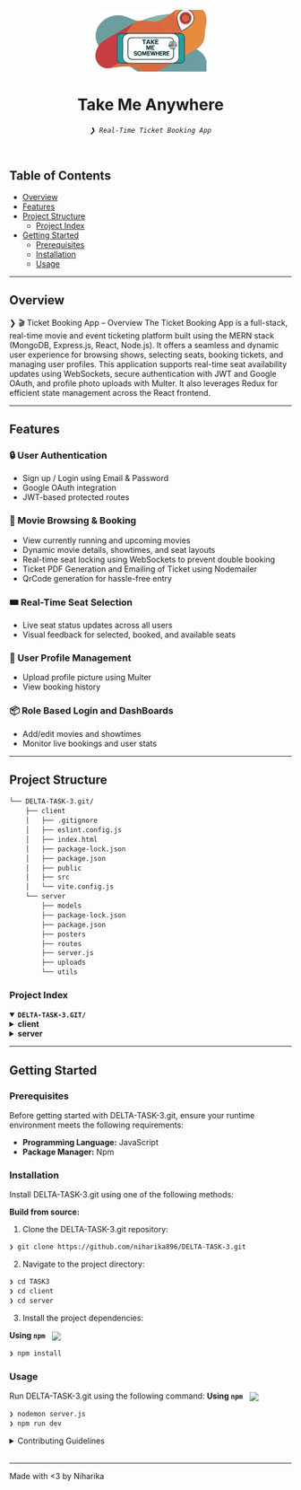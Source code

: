 <p align="center">
  <img src="https://github.com/niharika896/DELTA-TASK-3/blob/main/client/src/assets/logo-bg.png" alt="Take Me Anywhere Logo" width="200"/>
</p>

<h1 align="center">Take Me Anywhere</h1>

<p align="center">
  <em><code>❯ Real-Time Ticket Booking App</code></em>
</p>

<br/>

##  Table of Contents

- [ Overview](#overview)
- [ Features](#features)
- [ Project Structure](#project-structure)
  - [ Project Index](#project-index)
- [ Getting Started](#getting-started)
  - [ Prerequisites](#prerequisites)
  - [ Installation](#installation)
  - [ Usage](#usage)
---

##  Overview

❯ 🎬 Ticket Booking App – Overview
The Ticket Booking App is a full-stack, real-time movie and event ticketing platform built using the MERN stack (MongoDB, Express.js, React, Node.js). It offers a seamless and dynamic user experience for browsing shows, selecting seats, booking tickets, and managing user profiles.
This application supports real-time seat availability updates using WebSockets, secure authentication with JWT and Google OAuth, and profile photo uploads with Multer. It also leverages Redux for efficient state management across the React frontend.

---

## Features

### 🔒 User Authentication
- Sign up / Login using Email & Password  
- Google OAuth integration  
- JWT-based protected routes  

### 🎥 Movie Browsing & Booking
- View currently running and upcoming movies  
- Dynamic movie details, showtimes, and seat layouts  
- Real-time seat locking using WebSockets to prevent double booking
- Ticket PDF Generation and Emailing of Ticket using Nodemailer
- QrCode generation for hassle-free entry

### 🎟️ Real-Time Seat Selection
- Live seat status updates across all users  
- Visual feedback for selected, booked, and available seats  

### 👤 User Profile Management
- Upload profile picture using Multer  
- View booking history  

### 📦 Role Based Login and DashBoards
- Add/edit movies and showtimes  
- Monitor live bookings and user stats  


---

##  Project Structure

```sh
└── DELTA-TASK-3.git/
    ├── client
    │   ├── .gitignore
    │   ├── eslint.config.js
    │   ├── index.html
    │   ├── package-lock.json
    │   ├── package.json
    │   ├── public
    │   ├── src
    │   └── vite.config.js
    └── server
        ├── models
        ├── package-lock.json
        ├── package.json
        ├── posters
        ├── routes
        ├── server.js
        ├── uploads
        └── utils
```


###  Project Index
<details open>
	<summary><b><code>DELTA-TASK-3.GIT/</code></b></summary>
	<details>
		<summary><b>client</b></summary>
		<blockquote>
			<table>
				<tr>
					<td><b><a href='https://github.com/niharika896/DELTA-TASK-3/blob/main/client/package-lock.json'>package-lock.json</a></b></td>
					<td><code>❯ Auto-generated lockfile for managing installed NPM dependencies</code></td>
				</tr>
				<tr>
					<td><b><a href='https://github.com/niharika896/DELTA-TASK-3/blob/main/client/vite.config.js'>vite.config.js</a></b></td>
					<td><code>❯ Vite configuration for frontend bundling</code></td>
				</tr>
				<tr>
					<td><b><a href='https://github.com/niharika896/DELTA-TASK-3/blob/main/client/package.json'>package.json</a></b></td>
					<td><code>❯ Declares client-side dependencies and scripts</code></td>
				</tr>
				<tr>
					<td><b><a href='https://github.com/niharika896/DELTA-TASK-3/blob/main/client/index.html'>index.html</a></b></td>
					<td><code>❯ HTML entry point rendered by React</code></td>
				</tr>
				<tr>
					<td><b><a href='https://github.com/niharika896/DELTA-TASK-3/blob/main/client/eslint.config.js'>eslint.config.js</a></b></td>
					<td><code>❯ ESLint configuration for code linting</code></td>
				</tr>
			</table>
			<details>
				<summary><b>src</b></summary>
				<blockquote>
					<table>
						<tr>
							<td><b><a href='https://github.com/niharika896/DELTA-TASK-3/blob/main/client/src/api.js'>api.js</a></b></td>
							<td><code>❯ Axios instance for API requests</code></td>
						</tr>
						<tr>
							<td><b><a href='https://github.com/niharika896/DELTA-TASK-3/blob/main/client/src/main.jsx'>main.jsx</a></b></td>
							<td><code>❯ Root React render file</code></td>
						</tr>
						<tr>
							<td><b><a href='https://github.com/niharika896/DELTA-TASK-3/blob/main/client/src/TypeRouter.jsx'>TypeRouter.jsx</a></b></td>
							<td><code>❯ Component-based router for user/vendor roles</code></td>
						</tr>
					</table>
					<details>
						<summary><b>features</b></summary>
						<blockquote>
							<table>
								<tr>
									<td><b><a href='https://github.com/niharika896/DELTA-TASK-3/blob/main/client/src/features/vendorId.js'>vendorId.js</a></b></td>
									<td><code>❯ Redux slice for vendor ID state</code></td>
								</tr>
								<tr>
									<td><b><a href='https://github.com/niharika896/DELTA-TASK-3/blob/main/client/src/features/Image.js'>Image.js</a></b></td>
									<td><code>❯ Redux slice for managing profile image upload state</code></td>
								</tr>
								<tr>
									<td><b><a href='https://github.com/niharika896/DELTA-TASK-3/blob/main/client/src/features/Email.js'>Email.js</a></b></td>
									<td><code>❯ Redux slice for storing user email</code></td>
								</tr>
								<tr>
									<td><b><a href='https://github.com/niharika896/DELTA-TASK-3/blob/main/client/src/features/NavigateTo.js'>NavigateTo.js</a></b></td>
									<td><code>❯ Utility function or hook to navigate between pages</code></td>
								</tr>
								<tr>
									<td><b><a href='https://github.com/niharika896/DELTA-TASK-3/blob/main/client/src/features/City.js'>City.js</a></b></td>
									<td><code>❯ Redux slice for managing selected city state</code></td>
								</tr>
								<tr>
									<td><b><a href='https://github.com/niharika896/DELTA-TASK-3/blob/main/client/src/features/Wallet.js'>Wallet.js</a></b></td>
									<td><code>❯ Redux slice for tracking wallet balance or transactions</code></td>
								</tr>
								<tr>
									<td><b><a href='https://github.com/niharika896/DELTA-TASK-3/blob/main/client/src/features/isCityChosen.js'>isCityChosen.js</a></b></td>
									<td><code>❯ Redux state to check if a city has been selected</code></td>
								</tr>
								<tr>
									<td><b><a href='https://github.com/niharika896/DELTA-TASK-3/blob/main/client/src/features/isLoggedIn.js'>isLoggedIn.js</a></b></td>
									<td><code>❯ Redux state to manage user login status</code></td>
								</tr>
								<tr>
									<td><b><a href='https://github.com/niharika896/DELTA-TASK-3/blob/main/client/src/features/Name.js'>Name.js</a></b></td>
									<td><code>❯ Redux slice for storing user display name</code></td>
								</tr>
								<tr>
									<td><b><a href='https://github.com/niharika896/DELTA-TASK-3/blob/main/client/src/features/ProfileType.js'>ProfileType.js</a></b></td>
									<td><code>❯ Redux slice for differentiating between user and vendor</code></td>
								</tr>
							</table>
						</blockquote>
					</details>
					<details>
						<summary><b>Admin</b></summary>
						<blockquote>
							<table>
								<tr>
									<td><b><a href='https://github.com/niharika896/DELTA-TASK-3/blob/main/client/src/Admin/AdminHP.jsx'>AdminHP.jsx</a></b></td>
									<td><code>❯ Admin home page with dashboard and navigation</code></td>
								</tr>
								<tr>
									<td><b><a href='https://github.com/niharika896/DELTA-TASK-3/blob/main/client/src/Admin/Audit.jsx'>Audit.jsx</a></b></td>
									<td><code>❯ View and manage system audit logs and activity</code></td>
								</tr>
								<tr>
									<td><b><a href='https://github.com/niharika896/DELTA-TASK-3/blob/main/client/src/Admin/EditEvent.jsx'>EditEvent.jsx</a></b></td>
									<td><code>❯ Interface for editing movie/event details</code></td>
								</tr>
								<tr>
									<td><b><a href='https://github.com/niharika896/DELTA-TASK-3/blob/main/client/src/Admin/Vendors.jsx'>Vendors.jsx</a></b></td>
									<td><code>❯ Manage and verify event/movie vendors</code></td>
								</tr>
							</table>
							<details>
								<summary><b>components</b></summary>
								<blockquote>
									<table>
										<tr>
											<td><b><a href='https://github.com/niharika896/DELTA-TASK-3/blob/main/client/src/Admin/components/NavbarA.jsx'>NavbarA.jsx</a></b></td>
											<td><code>❯ Navigation bar for admin dashboard</code></td>
										</tr>
									</table>
								</blockquote>
							</details>
						</blockquote>
					</details>
					<details>
						<summary><b>components</b></summary>
						<blockquote>
							<table>
								<tr>
									<td><b><a href='https://github.com/niharika896/DELTA-TASK-3/blob/main/client/src/components/Carousel.jsx'>Carousel.jsx</a></b></td>
									<td><code>❯ Sliding banner for highlighting featured movies/events</code></td>
								</tr>
								<tr>
									<td><b><a href='https://github.com/niharika896/DELTA-TASK-3/blob/main/client/src/components/Navbar.jsx'>Navbar.jsx</a></b></td>
									<td><code>❯ Top navigation bar for user access and routing</code></td>
								</tr>
								<tr>
									<td><b><a href='https://github.com/niharika896/DELTA-TASK-3/blob/main/client/src/components/GoogleLogin.jsx'>GoogleLogin.jsx</a></b></td>
									<td><code>❯ Google OAuth login component</code></td>
								</tr>
								<tr>
									<td><b><a href='https://github.com/niharika896/DELTA-TASK-3/blob/main/client/src/components/Chatbot.jsx'>Chatbot.jsx</a></b></td>
									<td><code>❯ Interactive chatbot interface for user queries</code></td>
								</tr>
								<tr>
									<td><b><a href='https://github.com/niharika896/DELTA-TASK-3/blob/main/client/src/components/SideBar.jsx'>SideBar.jsx</a></b></td>
									<td><code>❯ Sidebar navigation for additional options/menus</code></td>
								</tr>
								<tr>
									<td><b><a href='https://github.com/niharika896/DELTA-TASK-3/blob/main/client/src/components/EventsPosters.jsx'>EventsPosters.jsx</a></b></td>
									<td><code>❯ Component to display event posters</code></td>
								</tr>
								<tr>
									<td><b><a href='https://github.com/niharika896/DELTA-TASK-3/blob/main/client/src/components/Chatbot.css'>Chatbot.css</a></b></td>
									<td><code>❯ Styling for chatbot interface</code></td>
								</tr>
								<tr>
									<td><b><a href='https://github.com/niharika896/DELTA-TASK-3/blob/main/client/src/components/UsernameLogin.jsx'>UsernameLogin.jsx</a></b></td>
									<td><code>❯ Username/password login form</code></td>
								</tr>
								<tr>
									<td><b><a href='https://github.com/niharika896/DELTA-TASK-3/blob/main/client/src/components/carousel.css'>carousel.css</a></b></td>
									<td><code>❯ Stylesheet for Carousel component</code></td>
								</tr>
								<tr>
									<td><b><a href='https://github.com/niharika896/DELTA-TASK-3/blob/main/client/src/components/MoviesPosters.jsx'>MoviesPosters.jsx</a></b></td>
									<td><code>❯ Component to display currently running movie posters</code></td>
								</tr>
							</table>
						</blockquote>
					</details>
					<details>
						<summary><b>redux</b></summary>
						<blockquote>
							<table>
								<tr>
									<td><b><a href='https://github.com/niharika896/DELTA-TASK-3/blob/main/client/src/redux/store-persist.js'>store-persist.js</a></b></td>
									<td><code>❯ Redux store configuration with persistence using localStorage</code></td>
								</tr>
							</table>
						</blockquote>
					</details>
					<details>
						<summary><b>Vendor</b></summary>
						<blockquote>
							<table>
								<tr>
									<td><b><a href='https://github.com/niharika896/DELTA-TASK-3/blob/main/client/src/Vendor/HomePage.jsx'>HomePage.jsx</a></b></td>
									<td><code>❯ Vendor dashboard displaying all key event info</code></td>
								</tr>
								<tr>
									<td><b><a href='https://github.com/niharika896/DELTA-TASK-3/blob/main/client/src/Vendor/CreateEvent.jsx'>CreateEvent.jsx</a></b></td>
									<td><code>❯ Interface for vendors to create and submit new events</code></td>
								</tr>
								<tr>
									<td><b><a href='https://github.com/niharika896/DELTA-TASK-3/blob/main/client/src/Vendor/VendorDetails.jsx'>VendorDetails.jsx</a></b></td>
									<td><code>❯ Displays the vendor's profile and registered info</code></td>
								</tr>
								<tr>
									<td><b><a href='https://github.com/niharika896/DELTA-TASK-3/blob/main/client/src/Vendor/WaitPage.jsx'>WaitPage.jsx</a></b></td>
									<td><code>❯ Shown while vendor approval is pending</code></td>
								</tr>
								<tr>
									<td><b><a href='https://github.com/niharika896/DELTA-TASK-3/blob/main/client/src/Vendor/DeclinedPage.jsx'>DeclinedPage.jsx</a></b></td>
									<td><code>❯ Shown when vendor request is declined</code></td>
								</tr>
							</table>
							<details>
								<summary><b>components</b></summary>
								<blockquote>
									<table>
										<tr>
											<td><b><a href='https://github.com/niharika896/DELTA-TASK-3/blob/main/client/src/Vendor/components/Navbar.jsx'>Navbar.jsx</a></b></td>
											<td><code>❯ Top navigation bar specific to vendor pages</code></td>
										</tr>
									</table>
								</blockquote>
							</details>
						</blockquote>
					</details>
					<details>
						<summary><b>User</b></summary>
						<blockquote>
							<table>
								<tr>
									<td><b><a href='https://github.com/niharika896/DELTA-TASK-3/blob/main/client/src/User/UserRouter.jsx'>UserRouter.jsx</a></b></td>
									<td><code>❯ Routing configuration for user-side pages</code></td>
								</tr>
								<tr>
									<td><b><a href='https://github.com/niharika896/DELTA-TASK-3/blob/main/client/src/User/index.css'>index.css</a></b></td>
									<td><code>❯ Global styles for user module</code></td>
								</tr>
								<tr>
									<td><b><a href='https://github.com/niharika896/DELTA-TASK-3/blob/main/client/src/User/HomePage.css'>HomePage.css</a></b></td>
									<td><code>❯ Styling for user homepage layout</code></td>
								</tr>
								<tr>
									<td><b><a href='https://github.com/niharika896/DELTA-TASK-3/blob/main/client/src/User/Success.jsx'>Success.jsx</a></b></td>
									<td><code>❯ Booking/payment success confirmation screen</code></td>
								</tr>
								<tr>
									<td><b><a href='https://github.com/niharika896/DELTA-TASK-3/blob/main/client/src/User/Failure.jsx'>Failure.jsx</a></b></td>
									<td><code>❯ Error screen for failed bookings or payments</code></td>
								</tr>
								<tr>
									<td><b><a href='https://github.com/niharika896/DELTA-TASK-3/blob/main/client/src/User/HomePage.jsx'>HomePage.jsx</a></b></td>
									<td><code>❯ Main landing page for users with movie/event highlights</code></td>
								</tr>
								<tr>
									<td><b><a href='https://github.com/niharika896/DELTA-TASK-3/blob/main/client/src/User/Movies.jsx'>Movies.jsx</a></b></td>
									<td><code>❯ Displays available movies for booking</code></td>
								</tr>
								<tr>
									<td><b><a href='https://github.com/niharika896/DELTA-TASK-3/blob/main/client/src/User/SeatSelection.jsx'>SeatSelection.jsx</a></b></td>
									<td><code>❯ Interactive UI for selecting movie seats</code></td>
								</tr>
								<tr>
									<td><b><a href='https://github.com/niharika896/DELTA-TASK-3/blob/main/client/src/User/PastBookings.jsx'>PastBookings.jsx</a></b></td>
									<td><code>❯ Lists user's previously booked events/movies</code></td>
								</tr>
								<tr>
									<td><b><a href='https://github.com/niharika896/DELTA-TASK-3/blob/main/client/src/User/Events.jsx'>Events.jsx</a></b></td>
									<td><code>❯ Displays available public events to users</code></td>
								</tr>
								<tr>
									<td><b><a href='https://github.com/niharika896/DELTA-TASK-3/blob/main/client/src/User/UserDetails.jsx'>UserDetails.jsx</a></b></td>
									<td><code>❯ Displays and allows update of user details</code></td>
								</tr>
								<tr>
									<td><b><a href='https://github.com/niharika896/DELTA-TASK-3/blob/main/client/src/User/ConfirmBooking.jsx'>ConfirmBooking.jsx</a></b></td>
									<td><code>❯ Final confirmation step before placing booking</code></td>
								</tr>
								<tr>
									<td><b><a href='https://github.com/niharika896/DELTA-TASK-3/blob/main/client/src/User/UserDetailsUsername.jsx'>UserDetailsUsername.jsx</a></b></td>
									<td><code>❯ Component for fetching details using username</code></td>
								</tr>
							</table>
						</blockquote>
					</details>
				</blockquote>
			</details>
		</blockquote>
	</details>
	<details>
		<summary><b>server</b></summary>
		<blockquote>
			<table>
				<tr>
					<td><b><a href='https://github.com/niharika896/DELTA-TASK-3/blob/main/server/package-lock.json'>package-lock.json</a></b></td>
					<td><code>❯ Auto-generated lockfile for backend dependencies</code></td>
				</tr>
				<tr>
					<td><b><a href='https://github.com/niharika896/DELTA-TASK-3/blob/main/server/package.json'>package.json</a></b></td>
					<td><code>❯ Backend project metadata and dependencies setup</code></td>
				</tr>
				<tr>
					<td><b><a href='https://github.com/niharika896/DELTA-TASK-3/blob/main/server/server.js'>server.js</a></b></td>
					<td><code>❯ Express app entrypoint; configures middleware, routes, and database connection</code></td>
				</tr>
			</table>
			<details>
				<summary><b>posters</b></summary>
				<blockquote>
					<table>
						<tr>
							<td><b><a href='https://github.com/niharika896/DELTA-TASK-3/blob/main/server/posters/kkc.avif'>kkc.avif</a></b></td>
							<td><code>❯ Static movie poster image for frontend display</code></td>
						</tr>
						<tr>
							<td><b><a href='https://github.com/niharika896/DELTA-TASK-3/blob/main/server/posters/mpbmv.avif'>mpbmv.avif</a></b></td>
							<td><code>❯ Static event poster image for frontend display</code></td>
						</tr>
					</table>
				</blockquote>
			</details>
			<details>
				<summary><b>uploads</b></summary>
				<blockquote>
					<table>
						<tr>
							<td><b><a href='https://github.com/niharika896/DELTA-TASK-3/blob/main/server/uploads/356e3cc7832b5b7a41e1bb2152263b2b'>356e3cc7832b5b7a41e1bb2152263b2b</a></b></td>
							<td><code>❯ Profile picture or booking-related uploaded file</code></td>
						</tr>
					</table>
				</blockquote>
			</details>
			<details>
				<summary><b>models</b></summary>
				<blockquote>
					<table>
						<tr>
							<td><b><a href='https://github.com/niharika896/DELTA-TASK-3/blob/main/server/models/UsernameUserModel.js'>UsernameUserModel.js</a></b></td>
							<td><code>❯ Mongoose schema for users registered with username/password</code></td>
						</tr>
						<tr>
							<td><b><a href='https://github.com/niharika896/DELTA-TASK-3/blob/main/server/models/MovieposterModel.js'>MovieposterModel.js</a></b></td>
							<td><code>❯ Schema for storing movie poster metadata</code></td>
						</tr>
						<tr>
							<td><b><a href='https://github.com/niharika896/DELTA-TASK-3/blob/main/server/models/dbConnectionEventsTimings.js'>dbConnectionEventsTimings.js</a></b></td>
							<td><code>❯ Mongoose model for event timings data</code></td>
						</tr>
						<tr>
							<td><b><a href='https://github.com/niharika896/DELTA-TASK-3/blob/main/server/models/dbConnectionPosters.js'>dbConnectionPosters.js</a></b></td>
							<td><code>❯ Mongoose model for poster uploads</code></td>
						</tr>
						<tr>
							<td><b><a href='https://github.com/niharika896/DELTA-TASK-3/blob/main/server/models/dbConnectionProfiles.js'>dbConnectionProfiles.js</a></b></td>
							<td><code>❯ Schema for user profile documents</code></td>
						</tr>
						<tr>
							<td><b><a href='https://github.com/niharika896/DELTA-TASK-3/blob/main/server/models/VendorModel.js'>VendorModel.js</a></b></td>
							<td><code>❯ Schema for vendor registration and profile data</code></td>
						</tr>
						<tr>
							<td><b><a href='https://github.com/niharika896/DELTA-TASK-3/blob/main/server/models/dbSeatsConnection.js'>dbSeatsConnection.js</a></b></td>
							<td><code>❯ Model representing seat availability and selection</code></td>
						</tr>
						<tr>
							<td><b><a href='https://github.com/niharika896/DELTA-TASK-3/blob/main/server/models/Usermodel.js'>Usermodel.js</a></b></td>
							<td><code>❯ Mongoose schema for general user data</code></td>
						</tr>
						<tr>
							<td><b><a href='https://github.com/niharika896/DELTA-TASK-3/blob/main/server/models/EventsposterModel.js'>EventsposterModel.js</a></b></td>
							<td><code>❯ Schema for event poster metadata</code></td>
						</tr>
						<tr>
							<td><b><a href='https://github.com/niharika896/DELTA-TASK-3/blob/main/server/models/dbConnectionMovieTimings.js'>dbConnectionMovieTimings.js</a></b></td>
							<td><code>❯ Mongoose schema for movie showtimes</code></td>
						</tr>
					</table>
				</blockquote>
			</details>
			<details>
				<summary><b>routes</b></summary>
				<blockquote>
					<table>
						<tr>
							<td><b><a href='https://github.com/niharika896/DELTA-TASK-3/blob/main/server/routes/MoviesRoute.js'>MoviesRoute.js</a></b></td>
							<td><code>❯ API endpoints for movie data retrieval</code></td>
						</tr>
						<tr>
							<td><b><a href='https://github.com/niharika896/DELTA-TASK-3/blob/main/server/routes/pastBookings.js'>pastBookings.js</a></b></td>
							<td><code>❯ Endpoint to fetch user's previous bookings</code></td>
						</tr>
						<tr>
							<td><b><a href='https://github.com/niharika896/DELTA-TASK-3/blob/main/server/routes/cancelBooking.js'>cancelBooking.js</a></b></td>
							<td><code>❯ API to cancel existing bookings</code></td>
						</tr>
						<tr>
							<td><b><a href='https://github.com/niharika896/DELTA-TASK-3/blob/main/server/routes/SaveBookingInfo.js'>SaveBookingInfo.js</a></b></td>
							<td><code>❯ Route to store new booking details</code></td>
						</tr>
						<tr>
							<td><b><a href='https://github.com/niharika896/DELTA-TASK-3/blob/main/server/routes/updateRoute.js'>updateRoute.js</a></b></td>
							<td><code>❯ Generic update route for various data types</code></td>
						</tr>
						<tr>
							<td><b><a href='https://github.com/niharika896/DELTA-TASK-3/blob/main/server/routes/chatbot.js'>chatbot.js</a></b></td>
							<td><code>❯ Webhook endpoints for chatbot interactions</code></td>
						</tr>
						<tr>
							<td><b><a href='https://github.com/niharika896/DELTA-TASK-3/blob/main/server/routes/AuthRoute.js'>AuthRoute.js</a></b></td>
							<td><code>❯ Routes for Authorization</code></td> 
						</tr>
					</table>
				</blockquote>
			</details>
		</blockquote>
	</details>
</details>
								
---
##  Getting Started

###  Prerequisites

Before getting started with DELTA-TASK-3.git, ensure your runtime environment meets the following requirements:

- **Programming Language:** JavaScript
- **Package Manager:** Npm


###  Installation

Install DELTA-TASK-3.git using one of the following methods:

**Build from source:**

1. Clone the DELTA-TASK-3.git repository:
```sh
❯ git clone https://github.com/niharika896/DELTA-TASK-3.git
```

2. Navigate to the project directory:
```sh
❯ cd TASK3
❯ cd client
❯ cd server
```

3. Install the project dependencies:


**Using `npm`** &nbsp; [<img align="center" src="https://img.shields.io/badge/npm-CB3837.svg?style={badge_style}&logo=npm&logoColor=white" />](https://www.npmjs.com/)

```sh
❯ npm install
```




###  Usage
Run DELTA-TASK-3.git using the following command:
**Using `npm`** &nbsp; [<img align="center" src="https://img.shields.io/badge/npm-CB3837.svg?style={badge_style}&logo=npm&logoColor=white" />](https://www.npmjs.com/)

```sh
❯ nodemon server.js
❯ npm run dev
```

<details closed>
<summary>Contributing Guidelines</summary>

1. **Fork the Repository**: Start by forking the project repository to your github account.
2. **Clone Locally**: Clone the forked repository to your local machine using a git client.
   ```sh
   git clone https://github.com/niharika896/DELTA-TASK-3.git
   ```
3. **Create a New Branch**: Always work on a new branch, giving it a descriptive name.
   ```sh
   git checkout -b new-feature-x
   ```
4. **Make Your Changes**: Develop and test your changes locally.
5. **Commit Your Changes**: Commit with a clear message describing your updates.
   ```sh
   git commit -m 'Implemented new feature x.'
   ```
6. **Push to github**: Push the changes to your forked repository.
   ```sh
   git push origin new-feature-x
   ```
7. **Submit a Pull Request**: Create a PR against the original project repository. Clearly describe the changes and their motivations.
8. **Review**: Once your PR is reviewed and approved, it will be merged into the main branch. Congratulations on your contribution!
</details>

<br>
</details>

---
Made with <3 by Niharika
